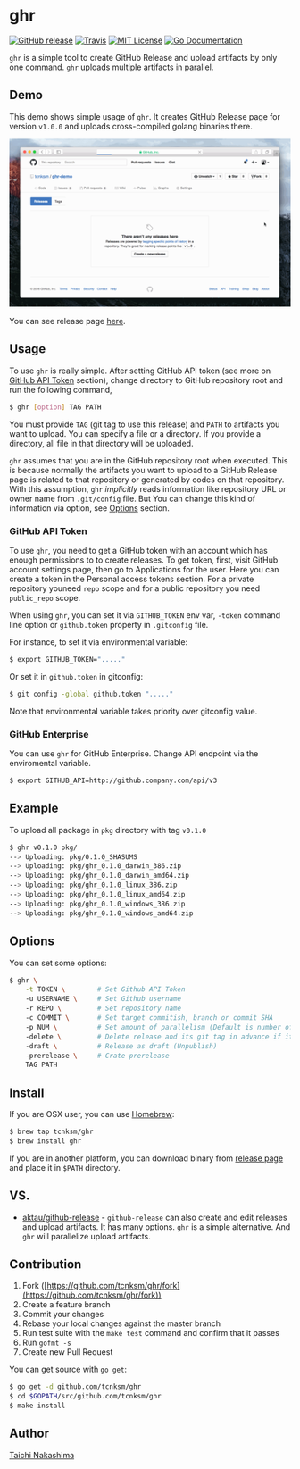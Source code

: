 ghr
====

[![GitHub release](http://img.shields.io/github/release/tcnksm/ghr.svg?style=flat-square)][release]
[![Travis](https://img.shields.io/travis/tcnksm/ghr.svg?style=flat-square)](https://travis-ci.org/tcnksm/ghr)
[![MIT License](http://img.shields.io/badge/license-MIT-blue.svg?style=flat-square)][license]
[![Go Documentation](http://img.shields.io/badge/go-documentation-blue.svg?style=flat-square)][godocs]

[release]: https://github.com/tcnksm/ghr/releases
[license]: https://github.com/tcnksm/ghr/blob/master/LICENSE
[godocs]: http://godoc.org/github.com/tcnksm/ghr

`ghr` is a simple tool to create GitHub Release and upload artifacts by only one command. `ghr` uploads multiple artifacts in parallel. 

## Demo

This demo shows simple usage of `ghr`. It creates GitHub Release page for version `v1.0.0` and uploads cross-compiled golang binaries there. 

![](doc/ghr.gif)

You can see release page [here](https://github.com/tcnksm/ghr-demo/releases/tag/v1.0.0).

## Usage

To use `ghr` is really simple. After setting GitHub API token (see more on [GitHub API Token](#github-api-token) section), change directory to GitHub repository root and run the following command,

```bash
$ ghr [option] TAG PATH
```

You must provide `TAG` (git tag to use this release) and `PATH` to artifacts you want to upload. You can specify a file or a directory. If you provide a directory, all file in that directory will be uploaded.

`ghr` assumes that you are in the GitHub repository root when executed. This is because normally the artifacts you want to upload to a GitHub Release page is related to that repository or generated by codes on that repository. With this assumption, `ghr` *implicitly* reads information like repository URL or owner name from `.git/config` file. But You can change this kind of information via option, see [Options](#options) section. 

### GitHub API Token 

To use `ghr`, you need to get a GitHub token with an account which has enough permissions to to create releases. To get token, first, visit GitHub account settings page, then go to Applications for the user. Here you can create a token in the Personal access tokens section. For a private repository youneed `repo` scope and for a public repository you need `public_repo` scope.

When using `ghr`, you can set it via `GITHUB_TOKEN` env var, `-token` command line option or `github.token` property in `.gitconfig` file.

For instance, to set it via environmental variable:

```bash
$ export GITHUB_TOKEN="....."
```

Or set it in `github.token` in gitconfig:

```bash
$ git config -global github.token "....."
```

Note that environmental variable takes priority over gitconfig value.

### GitHub Enterprise

You can use `ghr` for GitHub Enterprise. Change API endpoint via the enviromental variable.

```bash
$ export GITHUB_API=http://github.company.com/api/v3
```

## Example

To upload all package in `pkg` directory with tag `v0.1.0`

```bash
$ ghr v0.1.0 pkg/
--> Uploading: pkg/0.1.0_SHASUMS
--> Uploading: pkg/ghr_0.1.0_darwin_386.zip
--> Uploading: pkg/ghr_0.1.0_darwin_amd64.zip
--> Uploading: pkg/ghr_0.1.0_linux_386.zip
--> Uploading: pkg/ghr_0.1.0_linux_amd64.zip
--> Uploading: pkg/ghr_0.1.0_windows_386.zip
--> Uploading: pkg/ghr_0.1.0_windows_amd64.zip
```

## Options

You can set some options:

```bash
$ ghr \
    -t TOKEN \        # Set Github API Token
    -u USERNAME \     # Set Github username
    -r REPO \         # Set repository name
    -c COMMIT \       # Set target commitish, branch or commit SHA
    -p NUM \          # Set amount of parallelism (Default is number of CPU)
    -delete \         # Delete release and its git tag in advance if it exists
    -draft \          # Release as draft (Unpublish)
    -prerelease \     # Crate prerelease
    TAG PATH
```

## Install

If you are OSX user, you can use [Homebrew](http://brew.sh/):

```bash
$ brew tap tcnksm/ghr
$ brew install ghr
```

If you are in another platform, you can download binary from [release page](https://github.com/tcnksm/ghr/releases) and place it in `$PATH` directory.

## VS.

- [aktau/github-release](https://github.com/aktau/github-release) - `github-release` can also create and edit releases and upload artifacts. It has many options. `ghr` is a simple alternative. And `ghr` will parallelize upload artifacts.

## Contribution

1. Fork ([https://github.com/tcnksm/ghr/fork](https://github.com/tcnksm/ghr/fork))
1. Create a feature branch
1. Commit your changes
1. Rebase your local changes against the master branch
1. Run test suite with the `make test` command and confirm that it passes
1. Run `gofmt -s`
1. Create new Pull Request

You can get source with `go get`:

```bash
$ go get -d github.com/tcnksm/ghr
$ cd $GOPATH/src/github.com/tcnksm/ghr
$ make install
```

## Author

[Taichi Nakashima](https://github.com/tcnksm)
